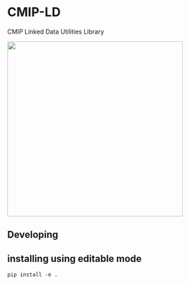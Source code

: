# CMIP-LD
CMIP Linked Data Utilities Library

<image style='width:400px;' src="https://wcrp-cmip.github.io/CMIP-LD/static/logo.jpg"/>




## Developing 
## installing using editable mode
`pip install -e .`
